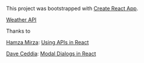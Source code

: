 This project was bootstrapped with [Create React App](https://github.com/facebookincubator/create-react-app).

[Weather API](https://openweathermap.org/api)


Thanks to

[Hamza Mirza](https://github.com/hamza-mirza):
[Using APIs in React](https://youtu.be/204C9yNeOYI)


[Dave Ceddia](https://daveceddia.com/):
[Modal Dialogs in React](https://daveceddia.com/open-modal-in-react/)
